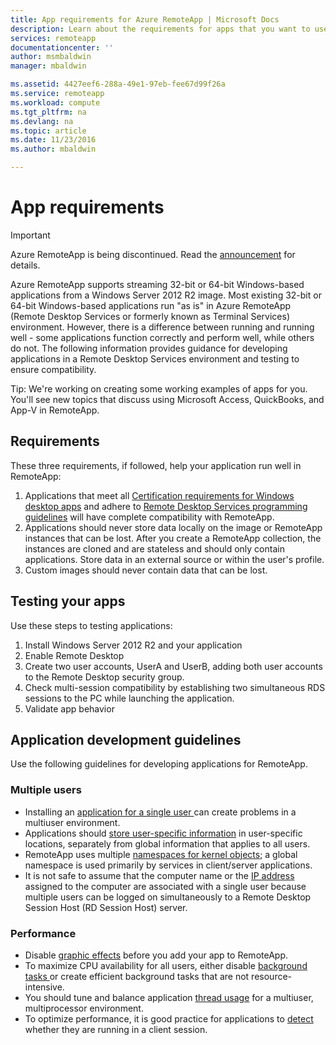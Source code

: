 ```yaml
---
title: App requirements for Azure RemoteApp | Microsoft Docs
description: Learn about the requirements for apps that you want to use in Azure RemoteApp
services: remoteapp
documentationcenter: ''
author: msmbaldwin
manager: mbaldwin

ms.assetid: 4427eef6-288a-49e1-97eb-fee67d99f26a
ms.service: remoteapp
ms.workload: compute
ms.tgt_pltfrm: na
ms.devlang: na
ms.topic: article
ms.date: 11/23/2016
ms.author: mbaldwin

---
```

# App requirements
> [!IMPORTANT]
> Azure RemoteApp is being discontinued. Read the [announcement](https://go.microsoft.com/fwlink/?linkid=821148) for details.
> 
> 

Azure RemoteApp supports streaming 32-bit or 64-bit Windows-based applications from a Windows Server 2012 R2 image. Most existing 32-bit or 64-bit Windows-based applications run "as is" in Azure RemoteApp (Remote Desktop Services or formerly known as Terminal Services) environment. However, there is a difference between running and running well - some applications function correctly and perform well, while others do not. The following information provides guidance for developing applications in a Remote Desktop Services environment and testing to ensure compatibility.

Tip: We're working on creating some working examples of apps for you. You'll see new topics that discuss using Microsoft Access, QuickBooks, and App-V in RemoteApp.

## Requirements
These three requirements, if followed, help your application run well in RemoteApp:

1. Applications that meet all [Certification requirements for Windows desktop apps](https://msdn.microsoft.com/library/windows/desktop/hh749939.aspx) and adhere to [Remote Desktop Services programming guidelines](https://msdn.microsoft.com/library/aa383490.aspx) will have complete compatibility with RemoteApp.
2. Applications should never store data locally on the image or RemoteApp instances that can be lost.  After you create a RemoteApp collection, the instances are cloned and are stateless and should only contain applications. Store data in an external source or within the user's profile.
3. Custom images should never contain data that can be lost.  

## Testing your apps
Use these steps to testing applications:

1. Install Windows Server 2012 R2 and your application
2. Enable Remote Desktop
3. Create two user accounts, UserA and UserB, adding both user accounts to the Remote Desktop security group.
4. Check multi-session compatibility by establishing two simultaneous RDS sessions to the PC while launching the application.
5. Validate app behavior

## Application development guidelines
Use the following guidelines for developing applications for RemoteApp.

### Multiple users
* Installing an [application for a single user ](https://msdn.microsoft.com/library/aa380661.aspx)can create problems in a multiuser environment.
* Applications should [store user-specific information](https://msdn.microsoft.com/library/aa383452.aspx) in user-specific locations, separately from global information that applies to all users.
* RemoteApp uses multiple [namespaces for kernel objects](https://msdn.microsoft.com/library/aa382954.aspx); a global namespace is used primarily by services in client/server applications.
* It is not safe to assume that the computer name or the [IP address](https://msdn.microsoft.com/library/aa382942.aspx) assigned to the computer are associated with a single user because multiple users can be logged on simultaneously to a Remote Desktop Session Host (RD Session Host) server.

### Performance
* Disable [graphic effects](https://msdn.microsoft.com/library/aa380822.aspx) before you add your app to RemoteApp.
* To maximize CPU availability for all users, either disable [background tasks ](https://msdn.microsoft.com/library/aa380665.aspx) or create efficient background tasks that are not resource-intensive.
* You should tune and balance application [thread usage](https://msdn.microsoft.com/library/aa383520.aspx) for a multiuser, multiprocessor environment.
* To optimize performance, it is good practice for applications to [detect](https://msdn.microsoft.com/library/aa380798.aspx) whether they are running in a client session.

